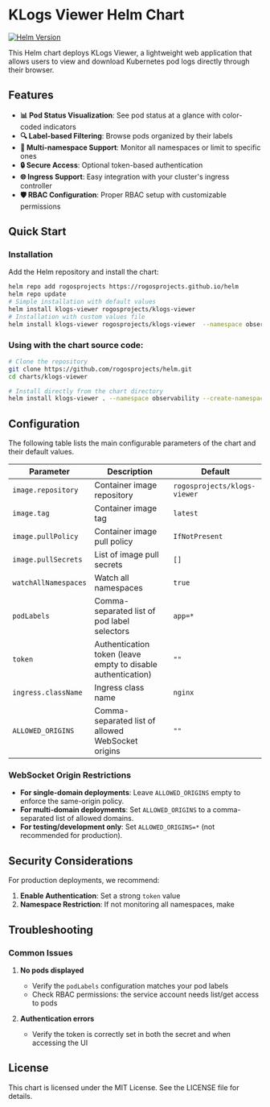 # KLogs Viewer Helm Chart

[![Helm Version](https://img.shields.io/badge/helm-v3-blue)](https://helm.sh)

This Helm chart deploys KLogs Viewer, a lightweight web application that allows users to view and download Kubernetes pod logs directly through their browser.

## Features

- **📊 Pod Status Visualization**: See pod status at a glance with color-coded indicators
- **🔍 Label-based Filtering**: Browse pods organized by their labels
- **🔄 Multi-namespace Support**: Monitor all namespaces or limit to specific ones
- **🔒 Secure Access**: Optional token-based authentication
- **🌐 Ingress Support**: Easy integration with your cluster's ingress controller
- **🛡️ RBAC Configuration**: Proper RBAC setup with customizable permissions

## Quick Start


### Installation

Add the Helm repository and install the chart:

```bash
helm repo add rogosprojects https://rogosprojects.github.io/helm
helm repo update
# Simple installation with default values
helm install klogs-viewer rogosprojects/klogs-viewer
# Installation with custom values file
helm install klogs-viewer rogosprojects/klogs-viewer  --namespace observability --create-namespace --values values.yaml
```

### Using with the chart source code:

```bash
# Clone the repository
git clone https://github.com/rogosprojects/helm.git
cd charts/klogs-viewer

# Install directly from the chart directory
helm install klogs-viewer . --namespace observability --create-namespace
```

## Configuration

The following table lists the main configurable parameters of the chart and their default values.

| Parameter | Description | Default |
|-----------|-------------|---------|
| `image.repository` | Container image repository | `rogosprojects/klogs-viewer` |
| `image.tag` | Container image tag | `latest` |
| `image.pullPolicy` | Container image pull policy | `IfNotPresent` |
| `image.pullSecrets` | List of image pull secrets | `[]` |
| `watchAllNamespaces` | Watch all namespaces | `true` |
| `podLabels` | Comma-separated list of pod label selectors | `app=*` |
| `token` | Authentication token (leave empty to disable authentication) | `""` |
| `ingress.className` | Ingress class name | `nginx` |
| `ALLOWED_ORIGINS` | Comma-separated list of allowed WebSocket origins | `""` |

### WebSocket Origin Restrictions

- **For single-domain deployments**: Leave `ALLOWED_ORIGINS` empty to enforce the same-origin policy.
- **For multi-domain deployments**: Set `ALLOWED_ORIGINS` to a comma-separated list of allowed domains.
- **For testing/development only**: Set `ALLOWED_ORIGINS=*` (not recommended for production).

## Security Considerations

For production deployments, we recommend:

1. **Enable Authentication**: Set a strong `token` value
2. **Namespace Restriction**: If not monitoring all namespaces, make

## Troubleshooting

### Common Issues

1. **No pods displayed**
   - Verify the `podLabels` configuration matches your pod labels
   - Check RBAC permissions: the service account needs list/get access to pods

3. **Authentication errors**
   - Verify the token is correctly set in both the secret and when accessing the UI


## License

This chart is licensed under the MIT License. See the LICENSE file for details.
